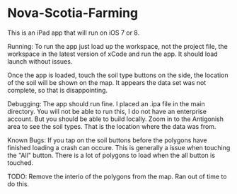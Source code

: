 # Nova-Scotia-Farming

This is an iPad app that will run on iOS 7 or 8.

Running:
To run the app just load up the workspace, not the project file, the workspace in the latest
version of xCode and run the app. It should load launch without issues.

Once the app is loaded, touch the soil type buttons on the side, the location of the soil will
be shown on the map. It appears the data set was not complete, so that is disappointing.

Debugging:
The app should run fine. I placed an .ipa file in the main directory. You will not be able to run this, I do not have an enterprise account. But you should be able to build locally.
Zoom in to the Antigonish area to see the soil types. That is the location where the data was from.

Known Bugs:
If you tap on the soil buttons before the polygons have finished loading a crash can occure. This is generally a issue when touching the "All" button. There is a lot of polygons to load when the all button is touched.

TODO:
Remove the interio of the polygons from the map. Ran out of time to do this.
